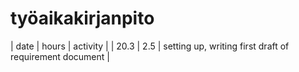# työaikakirjanpito

| date | hours | activity |
| 20.3 | 2.5   | setting up, writing first draft of requirement document |
